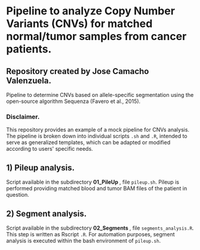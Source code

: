 # Pipeline to analyze Copy Number Variants (CNVs) for matched normal/tumor samples from cancer patients.
## Repository created by Jose Camacho Valenzuela.
Pipeline to determine CNVs based on allele-specific segmentation using the open-source algorithm Sequenza (Favero et al., 2015).

### Disclaimer.
This repository provides an example of a mock pipeline for CNVs analysis. The pipeline is broken down into individual scripts `.sh` and `.R`, intended to serve as generalized templates, which can be adapted or modified according to users' specific needs.

## 1) Pileup analysis.
Script available in the subdirectory <b> 01_PileUp </b>, file `pileup.sh`. Pileup is performed providing matched blood and tumor BAM files of the patient in question.

## 2) Segment analysis.
Script available in the subdirectory <b> 02_Segments </b>, file `segments_analysis.R`. This step is written as Rscript `.R`. For automation purposes, segment analysis is executed within the bash environment of `pileup.sh`.


